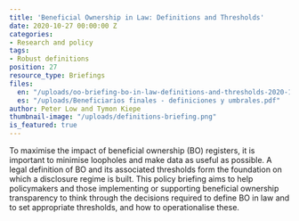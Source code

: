 ```yaml
---
title: 'Beneficial Ownership in Law: Definitions and Thresholds'
date: 2020-10-27 00:00:00 Z
categories:
- Research and policy
tags:
- Robust definitions
position: 27
resource_type: Briefings
files:
  en: "/uploads/oo-briefing-bo-in-law-definitions-and-thresholds-2020-10.pdf"
  es: "/uploads/Beneficiarios finales - definiciones y umbrales.pdf"
author: Peter Low and Tymon Kiepe
thumbnail-image: "/uploads/definitions-briefing.png"
is_featured: true
---
```


To maximise the impact of beneficial ownership (BO) registers, it is important to minimise loopholes and make data as useful as possible. A legal definition of BO and its associated thresholds form the foundation on which a disclosure regime is built. This policy briefing aims to help policymakers and those implementing or supporting beneficial ownership transparency to think through the decisions required to define BO in law and to set appropriate thresholds, and how to operationalise these.
